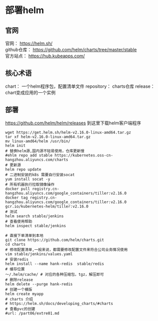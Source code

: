 # 部署helm

## 官网
官网： https://helm.sh/    
github仓库： https://github.com/helm/charts/tree/master/stable  
官方站点： https://hub.kubeapps.com/  


## 核心术语
  chart： 一个helm程序包，配置清单文件
  repository： charts仓库
  release： chart变成应用的一个实例

## 部署
https://github.com/helm/helm/releases 到这里下载helm客户端程序  

```shell
wget https://get.helm.sh/helm-v2.16.0-linux-amd64.tar.gz
tar xf helm-v2.16.0-linux-amd64.tar.gz
mv linux-amd64/helm /usr/bin/
helm init
# 替换helm源,国内源不轻易使用，仓库更新慢
#ehlm repo add stable https://kubernetes.oss-cn-hangzhou.aliyuncs.com/charts
# 更新源
helm repo update
# 二进制安装的k8s 需要自行安装socat
yum install socat -y
# 所有机器执行拉取镜像操作
docker pull registry.cn-hangzhou.aliyuncs.com/google_containers/tiller:v2.16.0
docker tag registry.cn-hangzhou.aliyuncs.com/google_containers/tiller:v2.16.0 gcr.io/kubernetes-helm/tiller:v2.16.0
# 测试
helm search stable/jenkins
# 查看使用帮助
helm inspect stable/jenkins

# 直接下单清单到本地
git clone https://github.com/helm/charts.git
cd charts
# 修改配置清单,一般来说，都需要修改配置文件来符合公司业务情况使用
vim stable/jenkins/values.yaml
# 安装redis
helm install --name hank-redis  stable/redis
# 缓存位置
～/.helm/cache/ # 对应的各种压缩包，tgz，解压即可
# 删除release
helm delete --purge hank-redis
# 创建一个模版
helm create myapp
# charts 介绍
# https://helm.sh/docs/developing_charts/#charts
# 查看pvc的创建
#url: /part06/extre01.md
```
